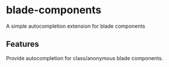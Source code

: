 # blade-components

A simple autocompletion extension for blade components

## Features

Provide autocompletion for class/anonymous blade components.